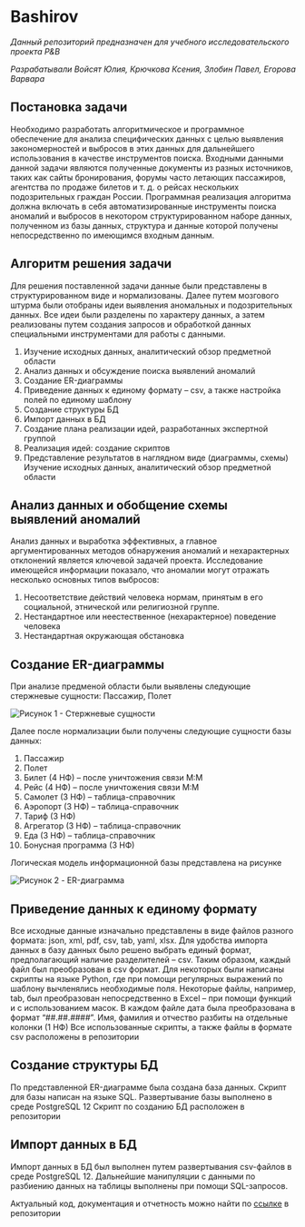 # Bashirov
_Данный репозиторий предназначен для учебного исследовательского проекта P&B_

_Разрабатывали Войсят Юлия, Крючкова Ксения, Злобин Павел, Егорова Варвара_

## Постановка задачи

Необходимо разработать алгоритмическое и программное обеспечение для анализа специфических данных с целью выявления закономерностей 
и выбросов в этих данных для дальнейшего использования в качестве инструментов поиска.
Входными данными данной задачи являются полученные документы из разных источников, таких как сайты бронирования, 
форумы часто летающих пассажиров, агентства по продаже билетов и т. д. о рейсах нескольких подозрительных граждан России.
Программная реализация алгоритма должна включать в себя автоматизированные инструменты поиска аномалий и выбросов в 
некотором структурированном наборе данных, полученном из базы данных, структура и данные которой получены непосредственно 
по имеющимся входным данным.

## Алгоритм решения задачи

Для решения поставленной задачи данные были представлены в структурированном виде и нормализованы. 
Далее путем мозгового штурма были отобраны идеи выявления аномальных и подозрительных данных. 
Все идеи были разделены по характеру данных, а затем реализованы путем создания запросов и обработкой данных 
специальными инструментами для работы с данными.

1. Изучение исходных данных, аналитический обзор предметной области
2. Анализ данных и обсуждение поиска выявлений аномалий
3. Создание ER-диаграммы
4. Приведение данных к единому формату – csv, а также настройка полей по единому шаблону
5. Создание структуры БД
6. Импорт данных в БД
7. Создание плана реализации идей, разработанных экспертной группой
8. Реализация идей: создание скриптов
9. Представление результатов в наглядном виде (диаграммы, схемы)
Изучение исходных данных, аналитический обзор предметной области

## Анализ данных и обобщение схемы выявлений аномалий

Анализ данных и выработка эффективных, а главное аргументированных методов обнаружения аномалий и нехарактерных 
отклонений является ключевой задачей проекта. Исследование имеющейся информации показало, что аномалии могут отражать 
несколько основных типов выбросов:

1. Несоответствие действий человека нормам, принятым в его социальной, этнической или религиозной группе.
2. Нестандартное или неестественное (нехарактерное) поведение человека
3. Нестандартная окружающая обстановка

## Создание ER-диаграммы

При анализе предменой области были выявлены следующие стержневые сущности: Пассажир, Полет

![Рисунок 1 - Стержневые сущности](https://paper-attachments.dropbox.com/s_A865BC8FB26CDA8F59432BB172391E7F2DD033C106C82C9D54EED6F6FEA390F5_1576967388384_image.png)

Далее после нормализации были получены следующие сущности базы данных:

1. Пассажир
2. Полет
3. Билет (4 НФ) – после уничтожения связи M:M
4. Рейс (4 НФ) – после уничтожения связи M:M
5. Самолет (3 НФ) – таблица-справочник
6. Аэропорт (3 НФ) – таблица-справочник
7. Тариф (3 НФ)
8. Агрегатор (3 НФ) – таблица-справочник
9. Еда (3 НФ) – таблица-справочник
10. Бонусная программа (3 НФ)

Логическая модель информационной базы представлена на риcунке

![Рисунок 2 - ER-диаграмма](https://paper-attachments.dropbox.com/s_A865BC8FB26CDA8F59432BB172391E7F2DD033C106C82C9D54EED6F6FEA390F5_1576967161874_ERModel.png)

## Приведение данных к единому формату

Все исходные данные изначально представлены в виде файлов разного формата: json, xml, pdf, csv, tab, yaml, xlsx. 
Для удобства импорта данных в базу данных было решено выбрать единый формат, предполагающий наличие разделителей – csv.
Таким образом, каждый файл был преобразован в csv формат. Для некоторых были написаны скрипты на языке Python, 
где при помощи регулярных выражений по шаблону вычленялись необходимые поля. Некоторые файлы, например, tab, 
был преобразован непосредственно в Excel – при помощи функций и с использованием масок.
В каждом файле дата была преобразована в формат “##.##.####”. Имя, фамилия и отчество разбиты на отдельные колонки (1 НФ)
Все использованные скрипты, а также файлы в формате csv расположены в репозитории

## Создание структуры БД

По представленной ER-диаграмме была создана база данных. Скрипт для базы написан на языке SQL. 
Развертывание базы выполнено в среде PostgreSQL 12
Cкрипт по созданию БД расположен в репозитории

## Импорт данных в БД

Импорт данных в БД был выполнен путем развертывания csv-файлов в среде PostgreSQL 12. 
Дальнейшие манипуляции с данными по разбиению данных на таблицы выполнены при помощи SQL-запросов.

Актуальный код, документация и отчетность можно найти по [ссылке](https://github.com/barbara11e/Bashirov) в репозитории
